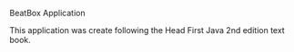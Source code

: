 BeatBox Application

This application was create following the Head First Java 2nd edition text book.

